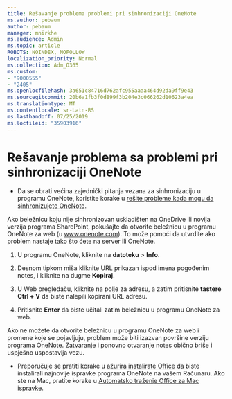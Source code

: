 ```yaml
---
title: Rešavanje problema problemi pri sinhronizaciji OneNote
ms.author: pebaum
author: pebaum
manager: mnirkhe
ms.audience: Admin
ms.topic: article
ROBOTS: NOINDEX, NOFOLLOW
localization_priority: Normal
ms.collection: Adm_O365
ms.custom:
- "9000555"
- "2405"
ms.openlocfilehash: 3a651c84716d762afc955aaaa464d92da9ff9e43
ms.sourcegitcommit: 20b6a1fb3f0d899f3b204e3c066262d10623a4ea
ms.translationtype: MT
ms.contentlocale: sr-Latn-RS
ms.lasthandoff: 07/25/2019
ms.locfileid: "35903916"
---
```

# <a name="troubleshoot-onenote-sync-issues"></a>Rešavanje problema sa problemi pri sinhronizaciji OneNote

* Da se obrati većina zajednički pitanja vezana za sinhronizaciju u programu OneNote, koristite korake u [rešite probleme kada mogu da sinhronizujete OneNote](https://support.office.com/article/Fix-issues-when-you-can-t-sync-OneNote-299495ef-66d1-448f-90c1-b785a6968d45).

Ako beležnicu koju nije sinhronizovan uskladišten na OneDrive ili novija verzija programa SharePoint, pokušajte da otvorite beležnicu u programu OneNote za web (u www.onenote.com). To može pomoći da utvrdite ako problem nastaje tako što ćete na server ili OneNote.

1. U programu OneNote, kliknite na **datoteku** > **Info**.

2. Desnom tipkom miša kliknite URL prikazan ispod imena pogođenim notes, i kliknite na dugme **Kopiraj**.

3. U Web pregledaču, kliknite na polje za adresu, a zatim pritisnite **tastere Ctrl + V** da biste nalepili kopirani URL adresu.

4. Pritisnite **Enter** da biste učitali zatim beležnicu u programu OneNote za web.

Ako ne možete da otvorite beležnicu u programu OneNote za web i promene koje se pojavljuju, problem može biti izazvan površine verziju programa OneNote. Zatvaranje i ponovno otvaranje notes obično briše i uspješno uspostavlja vezu.

* Preporučuje se pratiti korake u [ažurira instalirate Office](https://support.office.com/article/Install-Office-updates-2ab296f3-7f03-43a2-8e50-46de917611c5) da biste instalirali najnovije ispravke programa OneNote na vašem Računaru. Ako ste na Mac, pratite korake u [Automatsko traženje Office za Mac ispravke](https://support.office.com/article/update-office-for-mac-automatically-bfd1e497-c24d-4754-92ab-910a4074d7c1).